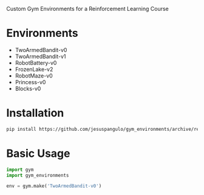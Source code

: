 Custom Gym Environments for a Reinforcement Learning Course

# Environments

- TwoArmedBandit-v0
- TwoArmedBandit-v1
- RobotBattery-v0
- FrozenLake-v2
- RobotMaze-v0
- Princess-v0
- Blocks-v0

# Installation

```bash
pip install https://github.com/jesuspangulo/gym_environments/archive/refs/heads/main.zip
```

# Basic Usage

```python
import gym
import gym_environments

env = gym.make('TwoArmedBandit-v0')
```